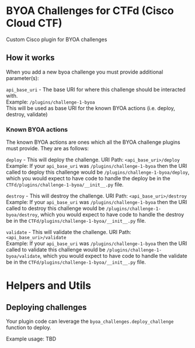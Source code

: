 # BYOA Challenges for CTFd (Cisco Cloud CTF)

Custom Cisco plugin for BYOA challenges

## How it works
When you add a new byoa challenge you must provide additional parameter(s):

`api_base_uri` - The base URI for where this challenge should be interacted with.  
Example: `/plugins/challenge-1-byoa`  
This will be used as base URI for the known BYOA actions (i.e. deploy, destroy, validate)

### Known BYOA actions
The known BYOA actions are ones which all the BYOA challenge plugins must provide. They are as follows:

`deploy` - This will deploy the challenge. 
URI Path: `<api_base_uri>/deploy`  
Example: If your `api_base_uri` was `/plugins/challenge-1-byoa` then the URI called to deploy this challenge would be
`/plugins/challenge-1-byoa/deploy`, which you would expect to have code to handle the deploy be in the `CTFd/plugins/challenge-1-byoa/__init__.py` file.

`destroy` - This will destroy the challenge.
URI Path: `<api_base_uri>/destroy`  
Example: If your `api_base_uri` was `/plugins/challenge-1-byoa` then the URI called to destroy this challenge would be
`/plugins/challenge-1-byoa/destroy`, which you would expect to have code to handle the destroy be in the `CTFd/plugins/challenge-1-byoa/__init__.py` file.

`validate` - This will validate the challenge.
URI Path: `<api_base_uri>/validate`  
Example: If your `api_base_uri` was `/plugins/challenge-1-byoa` then the URI called to validate this challenge would be
`/plugins/challenge-1-byoa/validate`, which you would expect to have code to handle the validate be in the `CTFd/plugins/challenge-1-byoa/__init__.py` file.

# Helpers and Utils

## Deploying challenges
Your plugin code can leverage the `byoa_challenges.deploy_challenge` function to deploy.

Example usage: TBD
